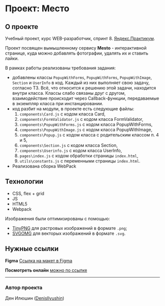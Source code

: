 # Проект: Место

## О проекте

Учебный проект, курс WEB-разработчик, спринт 8. 
[Яндекс.Практикум](https://practicum.yandex.ru/).

Проект посвящен вымышленному сервису **Mesto** - интерактивной странице, куда 
можно добавлять фотографии, удалять их и ставить лайки.

В рамках работы реализованы требования задания:
- добавлены классы `PopupWithForms`, `PopupWithForms`, `PopupWithImage`,
`Section` и `UserInfo` в код. Каждый из них выполняет свою задачу, согласно ТЗ. 
Всё, что относится к решению этой задачи, находится внутри класса. Классы слабо
связаны друг с другом, взаимодействие происходит через Callback-функции, 
передаваемые в экземпляр класса при инстанцировании.
- код разбит на модули, в проекте есть следующие файлы:
  1. `components\Card.js` с кодом класса Card,
  2. `components\FormValidator.js` с кодом класса FormValidator,
  3. `components\PopupWithForms.js` с кодом класса PopupWithForms,
  4. `components\PopupWithImage.js` с кодом класса PopupWithImage,
  5. `components\Popup.js` с кодом класса c родительским классом п. 4 и 5,
  6. `components\Section.js` с кодом класса Section,
  7. `components\Userinfo.js` с кодом класса UserInfo,
  8. `pages\index.js` с кодом обработки страницы `index.html`,
  9. `utils\constants.js` с переменными страницы `index.html`.
- Реализована сборка WebPack

## Технологии

- CSS, flex + grid
- JS
- HTML5
- Webpack

Изображения были оптимизированы с помощью:
- [TinyPNG](https://tinypng.com/) для растровых изображений в формате `.png`;
- [SVGOMG](https://jakearchibald.github.io/svgomg/) для векторых изображений 
в формате `.svg`.

## Нужные ссылки

**Figma**
[Ссылка на макет в Figma](https://www.figma.com/file/kRVLKwYG3d1HGLvh7JFWRT/JavaScript.-Sprint-6?node-id=0%3A1)

**Посмотреть онлайн**
[можно по ссылке](https://denisilyushin.github.io/mesto/)

---
### Автор проекта

Ден Илюшин ([DenisIlyushin](https://github.com/DenisIlyushin/))